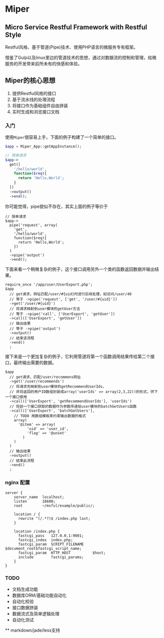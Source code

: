 Miper
=========


## Micro Service Restful Framework with Restful Style

Restful风格、基于管道(Pipe)技术、使用PHP语言的微服务专有框架。

借鉴了Gulp以及linux里边的管道技术的思想，通过对数据流的控制和管理，给微服务的开发带来前所未有的快感和体验。

## Miper的核心思想

1. 提供Restful风格的接口
2. 基于流水线的处理流程
3. 将接口作为基础组件自由拼装
4. 实时生成和浏览接口文档

### 入门

使用`Miper`很容易上手，下面的例子构建了一个简单的接口。

```php
$app = Miper_App::getAppInstance();

// 简单请求
$app->
  get([
    '/hello/world', 
    function($req){
      return 'Hello,World';
    }
  ])
  ->output()
  ->end();

```

你可能觉得，pipe貌似不存在，其实上面的例子等价于
```
// 简单请求
$app->
  pipe('request', array(
    'get',
    '/hello/world', 
    function($req){
      return 'Hello,World';
    })
  )
  ->pipe('output')
  ->end();
```

下面来看一个稍微复杂的例子，这个接口调用另外一个类的函数返回数据并输出结果。


```
require_once '/app/user/UserExport.php';
$app
  // get请求，网址匹配/user/#{uid}时进行后续处理，如访问/user/40
  // 等于 ->pipe('request', ['get', '/user/#{uid}'])
  ->get('/user/#{uid}')  
  // 将请求映射到user模块的getUser方法
  // 等于 ->pipe('call', ['UserExport', 'getUser'])
  ->call(['UserExport', 'getUser'])
  // 输出结果
  // 等于 ->pipe('output')
  ->output()
  // 结束该流程
  ->end()
  ;
```
接下来是一个更加复杂的例子，它利用管道将第一个函数调用结果传给第二个接口，最终输出需要的数据。
```
$app
  // get请求，匹配/user/recommens网址
  ->get('/user/recommends')
  // 将请求先映射到user模块的getRecommendUserIds，
  // 并将返回的用户ID数组封装成array('userIds' => array(2,3,22))的形式，供下一个接口使用
  ->call(['UserExport', 'getRecommendUserIds'], 'userIds')
  // 将前一个接口获取的数据作为参数传递给user模块的batchGetUsers函数
  ->call(['UserExport', 'batchGetUsers'],
    // TODO 用数组模板来约束输出数据的格式
    array(
      '@item' => array(
          'uid' => 'user_id',
          'flag' => '@unset'
        )
    )
  )
  // 输出结果
  ->output()
  // 结束此流程
  ->end()
  ;

```

### nginx 配置
```nginx
server {
    server_name  localhost;
    listen       18600;
    root         ~/msful/example/public/;

    location / { 
      rewrite ^(/.*?)$ /index.php last;
    }   

    location /index.php {
      fastcgi_pass   127.0.0.1:9001;
      fastcgi_index  index.php;
      fastcgi_param  SCRIPT_FILENAME    $document_root$fastcgi_script_name;
      fastcgi_param  HTTP_HOST          $host;
      include        fastcgi_params;
    }   
}

```

### TODO

* 文档生成功能
* 数据库ORM/基础功能自动化
* 自动化校验
* 接口数据拼装
* 数据流式及简单逻辑处理
* 自动化测试

** markdown/jade/less支持
